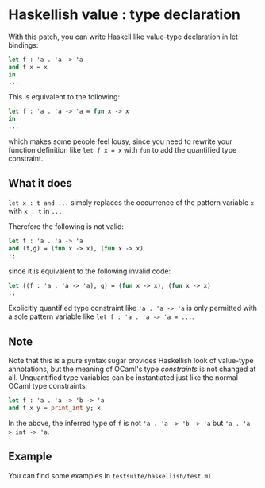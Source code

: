 Haskellish value : type declaration
======================================

With this patch, you can write Haskell like value-type declaration
in let bindings:

```ocaml
let f : 'a . 'a -> 'a 
and f x = x
in
...
```

This is equivalent to the following:

```ocaml
let f : 'a . 'a -> 'a = fun x -> x
in
...
```

which makes some people feel lousy, since you need to rewrite your
function definition like `let f x = x` with `fun` to add 
the quantified type constraint.

What it does
-------------------------------

`let x : t and ...` simply replaces the occurrence of the pattern variable
`x` with `x : t` in `...`. 

Therefore the following is not valid:

```ocaml
let f : 'a . 'a -> 'a 
and (f,g) = (fun x -> x), (fun x -> x)
;;
```

since it is equivalent to the following invalid code:

```ocaml
let ((f : 'a . 'a -> 'a), g) = (fun x -> x), (fun x -> x)
;;
```

Explicitly quantified type constraint like `'a . 'a -> 'a` is only
permitted with a sole pattern variable like `let f : 'a . 'a -> 'a = ...`.

Note
-------------------------------

Note that this is a pure syntax sugar provides Haskellish look of 
value-type annotations, but the meaning of OCaml's type *constraints* 
is not changed at all. Unquantified type variables can be instantiated
just like the normal OCaml type constraints:

```ocaml
let f : 'a . 'a -> 'b -> 'a 
and f x y = print_int y; x
```

In the above, the inferred type of `f` is not `'a . 'a -> 'b -> 'a`
but `'a . 'a -> int -> 'a`.

Example
-------------------------

You can find some examples in `testsuite/haskellish/test.ml`.
